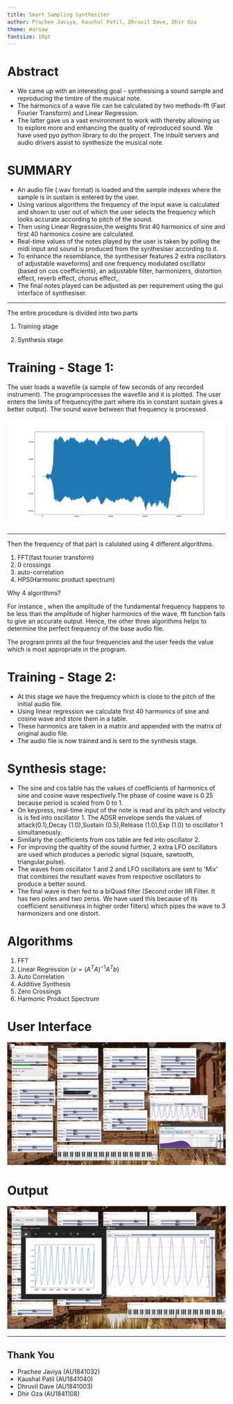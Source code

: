 ```yaml
---
title: Smart Sampling Synthesiser
author: Prachee Javiya, Kaushal Patil, Dhruvil Dave, Dhir Oza
theme: Warsaw
fontsize: 10pt
---
```


# Abstract
- We came up with an interesting goal - synthesising a sound sample and reproducing the timbre of the musical note.
- The harmonics of a wave file can be calculated by two methods-fft (Fast Fourier Transform) and Linear Regression.
- The latter gave us a vast environment to work with thereby allowing us to explore more and enhancing the quality of reproduced sound. We have used pyo python library to do the project. The inbuilt servers and audio drivers assist to synthesize the musical note.

# SUMMARY
* An audio file (.wav format) is loaded and the sample indexes where the sample is in sustain is entered by the user.
* Using various algorithms the frequency of the input wave is calculated and shown to user out of which the user selects the frequency which looks accurate according to pitch of the sound.
* Then using Linear Regression,the weights first 40 harmonics of sine and first 40 harmonics  cosine are calculated.
* Real-time values of the notes played by the user is taken by polling the midi input and  sound is produced from the synthesiser according to it.
* To enhance the resemblance, the synthesiser features 2 extra oscillators of adjustable waveforms] and one frequency modulated oscillator (based on cos coefficients), an adjustable filter, harmonizers, distortion effect, reverb effect, chorus effect,.
* The final notes played can be adjusted as per requirement using the gui interface of synthesiser.

---

The entire procedure is divided into two parts

1) Training stage

2) Synthesis stage

# Training - Stage 1:

The user loads a wavefile (a sample of few seconds of any recorded instrument). The programprocesses the wavefile and it is plotted. The user enters the limits of frequency(the part where itis in constant sustain gives a better output). The sound wave between that frequency is processed.

![](extra/matplotli.png)

---

Then the frequency of that part is calulated using 4 different algorithms.

1. FFT(fast fourier transform)
1. 0 crossings
1. auto-correlation
1. HPS(Harmonic product spectrum)

Why 4 algorithms?

For instance , when the amplitude of the fundamental frequency happens to be less than the amplitude of higher harmonics of the wave, fft function fails to give an accurate output. Hence, the other three algorithms helps to determine the perfect frequency of the base audio file.

The program prints all the four frequencies and the user feeds the value which is most appropriate in the program.


# Training - Stage 2:

- At this stage we have the frequency which is close to the pitch of the initial audio file.
- Using linear regression we calculate first 40 harmonics of sine and cosine wave and store them in a table.
- These harmonics are taken in a matrix  and appended with the matrix of original audio file.
- The audio file is now trained and is sent to the synthesis stage.

# Synthesis stage:

- The sine and cos table has the values of coefficients of harmonics of sine and cosine wave respectively.The phase of cosine wave is 0.25 because period is scaled from 0 to 1.
- On keypress, real-time input of the note is read and its pitch and velocity is is fed into oscillator 1. The ADSR envelope sends the values of attack(0.1),Decay (1.0),Sustain (0.5),Release (1.0),Exp (1.0) to oscillator 1 simultaneously.
- Similarly  the coefficients from cos table are fed into oscillator 2.
- For improving the qualtity of the sound further, 2 extra LFO oscillators are used which produces a periodic signal (square, sawtooth, triangular,pulse).
- The waves from oscillator 1 and 2 and LFO oscillators are sent to 'Mix' that combines the resultant waves from respective oscillators to produce a better sound.
- The final wave is then fed to a biQuad filter (Second order IIR Filter. It has two poles and two zeros. We have used this because of its coefficient sensitivness in higher order filters) which pipes the wave to 3 harmonizers and one distort.

# Algorithms
1. FFT
1. Linear Regression ($x = \left(A^{T}A\right)^{-1}A^{T}b$)
1. Auto Correlation
1. Additive Synthesis
1. Zero Crossings
1. Harmonic Product Spectrum

# User Interface
![](Innterface.png)

# Output
![](Output.png)

---
## Thank You

- Prachee Javiya (AU1841032)
- Kaushal Patil (AU1841040)
- Dhruvil Dave (AU1841003)
- Dhir Oza (AU1841108)
